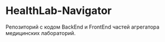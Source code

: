 # HealthLab-Navigator
Репозиторий с кодом BackEnd и FrontEnd частей агрегатора медицинских лабораторий.
